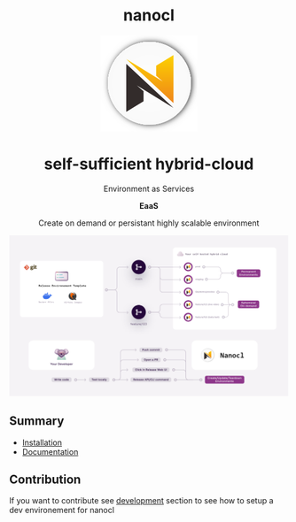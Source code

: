 <div align="center">
  <h1><strong>nanocl</strong></h1>
  <img
    src="./doc/images/logo.png"
  />
  <h1><strong>self-sufficient hybrid-cloud</strong> </h1>
</div>

<div align="center">
  <p>Environment as Services</p>
  <p><strong>EaaS</strong></p>
  <p>Create on demand or persistant highly scalable environment</p>
  <img src="./doc/images/infra.png" />
</div>

## Summary

- [Installation](./doc/guides/installation)
- [Documentation](./doc/guides/installation)

## Contribution

If you want to contribute see [development](./DEVELOPING.md) section to see how
to setup a dev environement for nanocl
